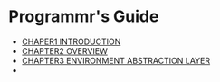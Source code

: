 # Programmr's Guide

- [CHAPER1 INTRODUCTION](chapter1.md)
- [CHAPTER2 OVERVIEW](chapter2.md)
- [CHAPTER3 ENVIRONMENT ABSTRACTION LAYER](chapter3.md)
- 